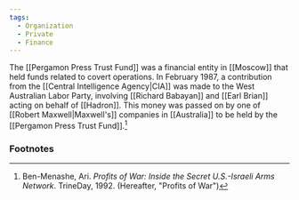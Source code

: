 ```yaml
---
tags:
  - Organization
  - Private
  - Finance
---
```

The [[Pergamon Press Trust Fund]] was a financial entity in [[Moscow]] that held funds related to covert operations. In February 1987, a contribution from the [[Central Intelligence Agency|CIA]] was made to the West Australian Labor Party, involving [[Richard Babayan]] and [[Earl Brian]] acting on behalf of [[Hadron]]. This money was passed on by one of [[Robert Maxwell|Maxwell's]] companies in [[Australia]] to be held by the [[Pergamon Press Trust Fund]].[^1]

### Footnotes
[^1]: Ben-Menashe, Ari. *Profits of War: Inside the Secret U.S.-Israeli Arms Network*. TrineDay, 1992. (Hereafter, "Profits of War")
